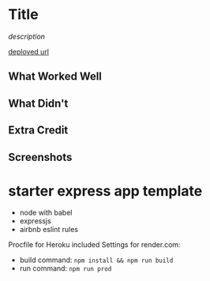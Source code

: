# Title

*description*

[deployed url](http://url-if-deployed-here)

## What Worked Well

## What Didn't

## Extra Credit

## Screenshots
# starter express app template

* node with babel
* expressjs
* airbnb eslint rules

Procfile for Heroku included
Settings for render.com:
* build command:  `npm install && npm run build`
* run command:  `npm run prod`
